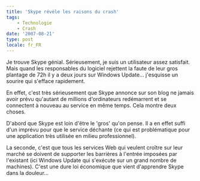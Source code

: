 ```yaml
---
title: 'Skype révèle les raisons du crash'
tags:
    - Technologie
    - Crash
date: '2007-08-21'
type: post
locale: fr_FR
---
```


Je trouve Skype génial. Sérieusement, je suis un utilisateur assez satisfait. Mais quand les responsables du logiciel rejettent la faute de leur gros plantage de 72h il y a deux jours sur Windows Update… j'esquisse un sourire qui s'efface rapidement.

En effet, c'est très sérieusement que Skype annonce sur son blog ne jamais avoir prévu qu'autant de millions d'ordinateurs redémarrent et se connectent à nouveau au service en même temps. Cela montre deux choses.

D'abord que Skype est loin d'être le 'gros' qu'on pense. Il a en effet suffi d'un imprévu pour que le service déchante (ce qui est problématique pour une application très utilisée en milieu professionnel).

La seconde, c'est que tous les services Web qui veulent croître sur leur marché se doivent de supporter les barrières à l'entrée imposées par l'existant (ici Windows Update qui s'exécute sur un grand nombre de machines). C'est une dure loi économique que vient d'apprendre Skype dans la douleur…
